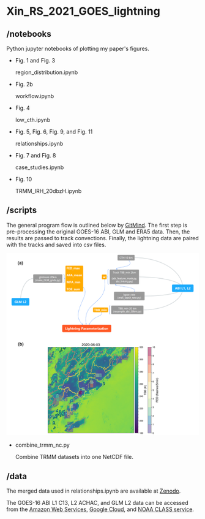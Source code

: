 # Xin_RS_2021_GOES_lightning

## /notebooks

Python jupyter notebooks of plotting my paper's figures.

- Fig. 1 and Fig. 3

  region_distribution.ipynb

- Fig. 2b

  workflow.ipynb

- Fig. 4

  low_cth.ipynb

- Fig. 5, Fig. 6, Fig. 9, and Fig. 11

  relationships.ipynb

- Fig. 7 and Fig. 8

  case_studies.ipynb
  
- Fig. 10

  TRMM_IRH_20dbzH.ipynb

## /scripts

The general program flow is outlined below by [GitMind](https://gitmind.com/). The first step is pre-processing the original GOES-16 ABI, GLM and ERA5 data. Then, the results are passed to track convections. Finally, the lightning data are paired with the tracks and saved into csv files.

<img src="https://github.com/zxdawn/Xin_RS_2021_GOES_lightning/raw/main/figures/workflow.png" width="700">

- combine_trmm_nc.py

  Combine TRMM datasets into one NetCDF file.

## /data

The merged data used in relationships.ipynb are available at [Zenodo](https://doi.org/10.5281/zenodo.5179871).

The GOES-16 ABI L1 C13, L2 ACHAC, and GLM L2 data can be accessed from the [Amazon Web Services](https://registry.opendata.aws/noaa-goes/), [Google Cloud](https://console.cloud.google.com/marketplace/partners/noaa-public), and [NOAA CLASS service](https://www.class.noaa.gov/).